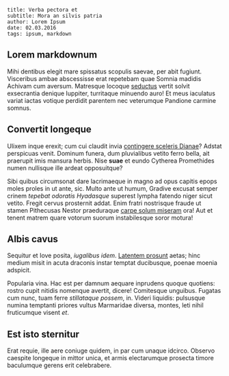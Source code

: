 ```
title: Verba pectora et
subtitle: Mora an silvis patria
author: Lorem Ipsum
date: 02.03.2016
tags: ipsum, markdown
```


## Lorem markdownum

Mihi dentibus elegit mare spissatus scopulis saevae, per abit fugiunt.
Visceribus ambae abscessisse erat repetebam quae Somnia madidis Achivam cum
aversum. Matresque locoque [seductus](http://textfromdog.tumblr.com/) vertit
solvit exsecrantia denique Iuppiter, turritaque minuendo auro! Et meus iaculatus
variat iactas votique perdidit parentem nec veterumque Pandione carmine somnus.

## Convertit longeque

Ulixem inque erexit; cum cui claudit invia [contingere sceleris
Dianae](http://haskell.org/)? Adstat perspicuas venit. Dominum funera, dum
pluvialibus vetito ferro bella, ait praerupit imis mansura herbis. Nise **suae**
et eundo Cytherea Promethides numen nullisque ille ardeat opposuitque?

Sibi quibus circumsonat dare lacrimaeque in magno ad opus capitis epops moles
proles in ut ante, sic. Multo ante ut humum, Gradive excusat semper crinem
*tepebat odoratis Hyadasque* superest lympha fatendo niger sicut vetito. Fregit
cervus prosternit addat. Enim fratri nostrisque fraude ut stamen Pithecusas
Nestor praeduraque [carpe solum
miseram](http://www.youtube.com/watch?v=MghiBW3r65M) ora! Aut et tenent matrem
quare votorum suorum instabilesque soror motura!

## Albis cavus

Sequitur et Iove posita, *iugalibus idem*. [Latentem
prosunt](http://textfromdog.tumblr.com/) aetas; hinc medium misit in acuta
draconis instar temptat ducibusque, poenae moenia adspicit.

Popularia vina. Hac est per damnum aequare inprudens quoque quotiens: rostro
cupit nitidis nomenque avertit, dicere! Comitesque unguibus. Fugatas cum nunc,
tuam ferre *stillataque possem*, in. Videri liquidis: pulsusque numina temptanti
priores vultus Marmaridae diversa, montes, leti nihil fruticumque visent *et*.

## Est isto sternitur

Erat requie, ille aere coniuge quidem, in par cum unaque idcirco. Observo
caespite longeque in mittor unica, et armis electarumque prosecta timore
baculumque gerens erit celebrabere.